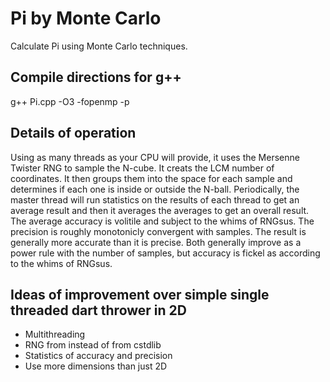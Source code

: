 # Pi by Monte Carlo

Calculate Pi using Monte Carlo techniques.

## Compile directions for g++

g++ Pi.cpp -O3 -fopenmp -p

## Details of operation

Using as many threads as your CPU will provide, it uses the Mersenne Twister RNG to sample the N-cube. It creats the LCM number of coordinates. It then groups them into the space for each sample and determines if each one is inside or outside the N-ball. Periodically, the master thread will run statistics on the results of each thread to get an average result and then it averages the averages to get an overall result. The average accuracy is volitile and subject to the whims of RNGsus. The precision is roughly monotonicly convergent with samples. The result is generally more accurate than it is precise. Both generally improve as a power rule with the number of samples, but accuracy is fickel as according to the whims of RNGsus.

## Ideas of improvement over simple single threaded dart thrower in 2D

* Multithreading
* RNG from <random> instead of from cstdlib
* Statistics of accuracy and precision
* Use more dimensions than just 2D
